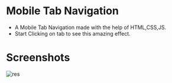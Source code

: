 # Mobile Tab Navigation

- A Mobile Tab Navigation made with the help of HTML,CSS,JS.
- Start Clicking on tab to see this amazing effect.

# Screenshots
<img src="https://i.ibb.co/kHJNJFB/res.png" alt="res" border="0">
